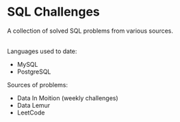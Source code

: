# SQL Challenges

A collection of solved SQL problems from various sources. <br><br>

Languages used to date:<br>
- MySQL
- PostgreSQL

Sources of problems:<br>
- Data In Moition (weekly challenges)
- Data Lemur
- LeetCode
